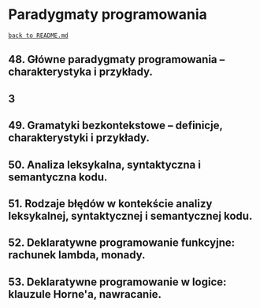 # Paradygmaty programowania
[`back to README.md`](../README.md)
## 48. Główne paradygmaty programowania – charakterystyka i przykłady. 
## 3
## 49. Gramatyki bezkontekstowe – definicje, charakterystyki i przykłady.
## 50. Analiza leksykalna, syntaktyczna i semantyczna kodu.
## 51. Rodzaje błędów w kontekście analizy leksykalnej, syntaktycznej i semantycznej kodu.
## 52. Deklaratywne programowanie funkcyjne: rachunek lambda, monady.
## 53. Deklaratywne programowanie w logice: klauzule Horne'a, nawracanie. 
